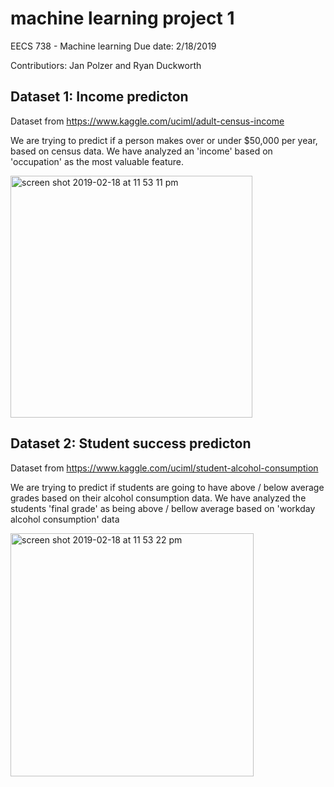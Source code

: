 # machine learning project 1

EECS 738 - Machine learning
Due date: 2/18/2019

Contributiors: Jan Polzer and Ryan Duckworth



## Dataset 1: Income predicton

Dataset from https://www.kaggle.com/uciml/adult-census-income

We are trying to predict if a person makes over or under $50,000 per year, based on census data.
We have analyzed an 'income' based on  'occupation' as the most valuable feature.

<img width="387" alt="screen shot 2019-02-18 at 11 53 11 pm" src="https://user-images.githubusercontent.com/7841727/52993422-bb038280-33d9-11e9-94f8-21d516c4ef82.png">

## Dataset 2: Student success predicton

Dataset from https://www.kaggle.com/uciml/student-alcohol-consumption

We are trying to predict if students are going to have above / below average grades based on their alcohol consumption data.
We have analyzed the students 'final grade' as being above / bellow average based on 'workday alcohol consumption' data

<img width="389" alt="screen shot 2019-02-18 at 11 53 22 pm" src="https://user-images.githubusercontent.com/7841727/52993418-b8089200-33d9-11e9-9110-6201193477ef.png">
